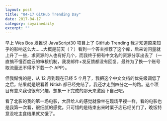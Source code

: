 ```yaml
---
layout: post
title: "04-17 GitHub Trending Day" 
date: 2017-04-17 
category: soyainedaily 
excerpt: ""
---
```


早上 Wes Bos 发推说 JavaScript30 项目上了 GitHub Trending 我才知道原来知乎的影响这么大……大概是前天（？）看到一个答主推荐了这个库，后来访问量就上升了一些，求资源的人也有好几个，而我终于把有中文名的资源分享出去了（一直搞不懂百度云的审核机制，我发邮件+发反馈都没有回复，最终为了换一个账号取流量还不得不下载一个 APP）。

但我惭愧的是，从 12 月到现在已经 5 个月了，我把这个中文文档的优先级调低了之后，结果就是眼看着 Nitish 都已经完结了，我还才走到四分之一的路。这个项目有意义我也很有兴趣，想象一下完成的那天来激励下自己吧。

看了北影的我的第一场电影，大屏给人的感觉就像坐在现场平视一样，看的电影也是我第一次看，很细腻的感觉。只可惜的是结束出来时栗子店已经关门了，晚饭特意没吃主食结果就又饿了。